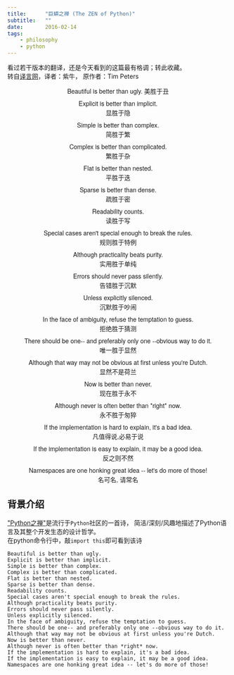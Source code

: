 ```yaml
---
title:      "巨蟒之禅 (The ZEN of Python)"
subtitle:   ""
date:       2016-02-14
tags:
    - philosophy
    - python
---
```

<style>
#poem {
	text-align: center;
	font: 14px/1.5 'Microsoft YaHei','Helvetica Neue',arial,sans-serif,'Hiragino Sans GB',Tahoma
}
#poem p {
	margin: 0.5em;
}
</style>


看过若干版本的翻译，还是今天看到的这篇最有格调；转此收藏。  
转自[译言网](http://article.yeeyan.org/view/58498/154430)，译者：紫牛， 原作者：Tim Peters

<div id="poem" markdown="1">
Beautiful is better than ugly.  
美胜于丑

Explicit is better than implicit.  
显胜于隐

Simple is better than complex.  
简胜于繁

Complex is better than complicated.  
繁胜于杂

Flat is better than nested.  
平胜于迭

Sparse is better than dense.  
疏胜于密

Readability counts.  
读胜于写

Special cases aren\'t special enough to break the rules.  
规则胜于特例

Although practicality beats purity.  
实用胜于单纯

Errors should never pass silently.  
告错胜于沉默

Unless explicitly silenced.  
沉默胜于吵闹

In the face of ambiguity, refuse the temptation to guess.  
拒绝胜于猜测

There should be one\-- and preferably only one \--obvious way to do it.  
唯一胜于显然

Although that way may not be obvious at first unless you\'re Dutch.  
显然不是荷兰

Now is better than never.  
现在胜于永不

Although never is often better than \*right\* now.  
永不胜于匆猝

If the implementation is hard to explain, it\'s a bad idea.  
凡值得说,必易于说

If the implementation is easy to explain, it may be a good idea.  
反之则不然

Namespaces are one honking great idea \-- let\'s do more of those!  
名可名, 请常名
</div>

## 背景介绍

["Python之禅"](https://www.python.org/dev/peps/pep-0020/)是流行于`Python`社区的一首诗，
简洁/深刻/风趣地描述了Python语言及其整个开发生态的设计哲学。  
在python命令行中，敲`import this`即可看到该诗

~~~
Beautiful is better than ugly.
Explicit is better than implicit.
Simple is better than complex.
Complex is better than complicated.
Flat is better than nested.
Sparse is better than dense.
Readability counts.
Special cases aren't special enough to break the rules.
Although practicality beats purity.
Errors should never pass silently.
Unless explicitly silenced.
In the face of ambiguity, refuse the temptation to guess.
There should be one-- and preferably only one --obvious way to do it.
Although that way may not be obvious at first unless you're Dutch.
Now is better than never.
Although never is often better than *right* now.
If the implementation is hard to explain, it's a bad idea.
If the implementation is easy to explain, it may be a good idea.
Namespaces are one honking great idea -- let's do more of those!
~~~

